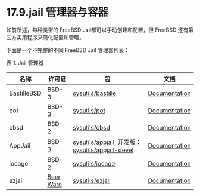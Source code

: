 # 17.9.jail 管理器与容器

如前所述，每种类型的 FreeBSD Jail都可以手动创建和配置，但 FreeBSD 还有第三方实用程序来简化配置和管理。

下面是一个不完整的不同 FreeBSD Jail 管理器列表：

表 1. Jail 管理器

| 名称        | 许可证 | 包           | 文档 |
| ------------- | -------- | -------------- | ------ |
| BastilleBSD | BSD-3  | [sysutils/bastille ](https://cgit.freebsd.org/ports/tree/sysutils/bastille/)             | [Documentation ](https://bastille.readthedocs.io/en/latest/)     |
| pot         | BSD-3  | [sysutils/pot ](https://cgit.freebsd.org/ports/tree/sysutils/pot/)             | [Documentation ](https://pot.pizzamig.dev/)     |
| cbsd        | BSD-2  | [sysutils/cbsd ](https://cgit.freebsd.org/ports/tree/sysutils/cbsd/)             | [Documentation ](https://www.bsdstore.ru/en/docs.html)     |
| AppJail     | BSD-3  | [sysutils/appjail](https://cgit.freebsd.org/ports/tree/sysutils/appjail/), 开发版： [sysutils/appjail-devel](https://cgit.freebsd.org/ports/tree/sysutils/appjail-devel/) | [Documentation ](https://github.com/DtxdF/AppJail#getting-started)     |
| iocage      | BSD-2  | [sysutils/iocage ](https://cgit.freebsd.org/ports/tree/sysutils/iocage/)             | [Documentation ](https://iocage.readthedocs.io/en/latest/)     |
| ezjail      | [Beer Ware ](https://erdgeist.org/beerware.html)       | [sysutils/ezjail ](https://cgit.freebsd.org/ports/tree/sysutils/ezjail/)             | [Documentation ](https://erdgeist.org/arts/software/ezjail/)     |
